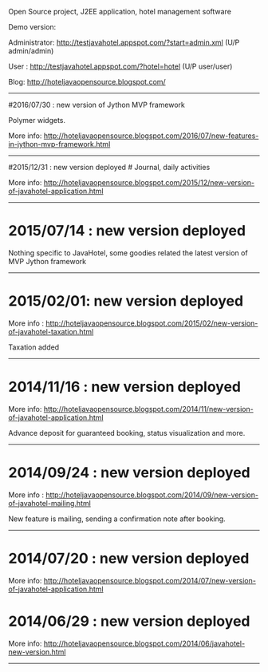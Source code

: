 Open Source project, J2EE application, hotel management software

Demo version:

Administrator: http://testjavahotel.appspot.com/?start=admin.xml  (U/P admin/admin)

User : http://testjavahotel.appspot.com/?hotel=hotel (U/P user/user)

Blog: http://hoteljavaopensource.blogspot.com/

---
#2016/07/30 : new version of Jython MVP framework

Polymer widgets.

More info: http://hoteljavaopensource.blogspot.com/2016/07/new-features-in-jython-mvp-framework.html

---

#2015/12/31 : new version deployed #
Journal, daily activities

More info: http://hoteljavaopensource.blogspot.com/2015/12/new-version-of-javahotel-application.html

---

# 2015/07/14 : new version deployed #

Nothing specific to JavaHotel, some goodies related the latest version of MVP Jython framework

---

# 2015/02/01: new version deployed #
More info : http://hoteljavaopensource.blogspot.com/2015/02/new-version-of-javahotel-taxation.html

Taxation added

---

# 2014/11/16 : new version deployed #
More info: http://hoteljavaopensource.blogspot.com/2014/11/new-version-of-javahotel-application.html

Advance deposit for guaranteed booking, status visualization and more.

---

# 2014/09/24 : new version deployed #
More info : http://hoteljavaopensource.blogspot.com/2014/09/new-version-of-javahotel-mailing.html

New feature is mailing, sending a confirmation note after booking.

---

# 2014/07/20 : new version deployed #
More info: http://hoteljavaopensource.blogspot.com/2014/07/new-version-of-javahotel-application.html
# 2014/06/29 : new version deployed #
More info: http://hoteljavaopensource.blogspot.com/2014/06/javahotel-new-version.html

---
